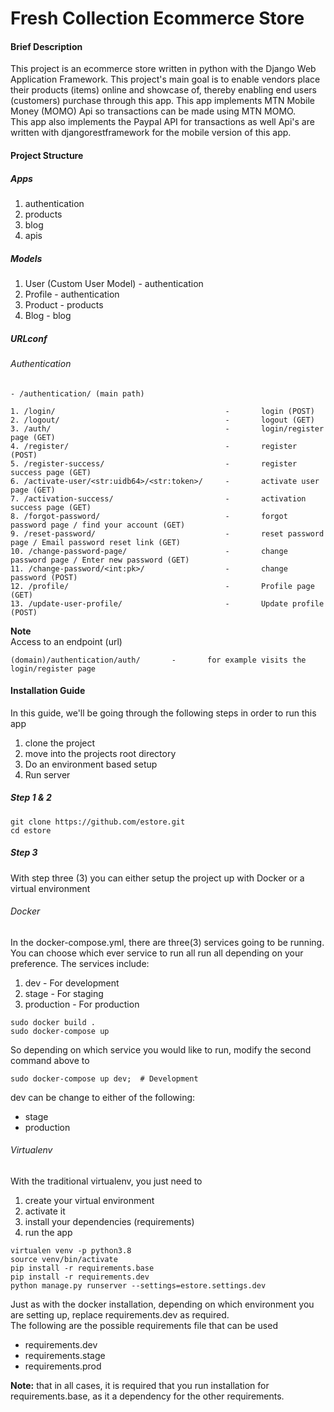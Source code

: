 # Fresh Collection Ecommerce Store


#### Brief Description
This project is an ecommerce store written in python with the Django Web Application
Framework. This project's main goal is to enable vendors place their products (items)
online and showcase of, thereby enabling end users (customers) purchase through this
app.
This app implements MTN Mobile Money (MOMO) Api so transactions can be made using MTN
MOMO.  
This app also implements the Paypal API for transactions as well
Api's are written with djangorestframework for the mobile version of this app.


#### Project Structure  
##### Apps
1. authentication
2. products
3. blog
4. apis

##### Models
1. User (Custom User Model) - authentication
2. Profile - authentication
3. Product - products
4. Blog - blog

##### URLconf
###### Authentication
```djangourlpath
- /authentication/ (main path)
```

```text
1. /login/                                      -       login (POST)
2. /logout/                                     -       logout (GET)
3. /auth/                                       -       login/register page (GET)
4. /register/                                   -       register (POST)
5. /register-success/                           -       register success page (GET)
6. /activate-user/<str:uidb64>/<str:token>/     -       activate user page (GET)
7. /activation-success/                         -       activation success page (GET)
8. /forgot-password/                            -       forgot password page / find your account (GET)
9. /reset-password/                             -       reset password page / Email password reset link (GET)
10. /change-password-page/                      -       change password page / Enter new password (GET)
11. /change-password/<int:pk>/                  -       change password (POST)
12. /profile/                                   -       Profile page (GET)
13. /update-user-profile/                       -       Update profile (POST)

```
<b>Note</b>  
Access to an endpoint (url)  
```text 
(domain)/authentication/auth/       -       for example visits the login/register page
```


#### Installation Guide 
In this guide, we'll be going through the following
steps in order to run this app
1. clone the project
2. move into the projects root directory
3. Do an environment based setup
4. Run server
#####  Step 1 & 2
```commandline
git clone https://github.com/estore.git
cd estore
```

#####  Step 3
With step three (3) you can either setup the project
up with Docker or a virtual environment
###### Docker
In the docker-compose.yml, there are three(3)
services going to be running. You can choose
which ever service to run all run all depending
on your preference. The services include:
1. dev          -       For development
2. stage        -       For staging
3. production   -       For production
```shell script
sudo docker build .
sudo docker-compose up
```
So depending on which service you would like 
to run, modify the second command above to
```shell script
sudo docker-compose up dev;  # Development
```
dev can be change to either of the following:
- stage
- production

###### Virtualenv
With the traditional virtualenv, you just need to  
1. create your virtual environment
2. activate it
3. install your dependencies (requirements)
4. run the app

```shell script
virtualen venv -p python3.8
source venv/bin/activate
pip install -r requirements.base
pip install -r requirements.dev
python manage.py runserver --settings=estore.settings.dev
```
Just as with the docker installation, depending on which environment you are 
setting up, replace requirements.dev as required.  
The following are the possible requirements file that can be used 
- requirements.dev
- requirements.stage
- requirements.prod

<b>Note:</b> that in all cases, it is required that you run installation for
requirements.base, as it a dependency for the other requirements.
